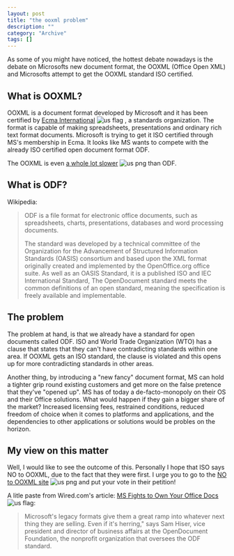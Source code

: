 ```yaml
--- 
layout: post 
title: "the ooxml problem"
description: ""
category: "Archive"
tags: []
---  
```

<p>As some of you might have noticed, the hottest debate nowadays is the debate on Microsofts new document format, the OOXML (Office Open XML) and Microsofts attempt to get the OOXML standard ISO certified.</p>
<h2>What is OOXML?</h2>
<p>OOXML is a document format developed by Microsoft and it has been certified by <a href="http://en.wikipedia.org/wiki/Ecma">Ecma International</a> <img src="http://cdn.umedia.no/img/flag/us.png" alt="us flag"/> , a standards organization. The format is capable of making spreadsheets, presentations and ordinary rich text format documents. Microsoft is trying to get it ISO certified through MS's membership in Ecma. It looks like MS wants to compete with the already ISO certified open document format ODF.</p> <p>The OOXML is even <a href="http://www.robweir.com/blog/2006/10/why-is-ooxml-slow.html">a whole lot slower</a> <img src="http://cdn.umedia.no/img/flag/us.png" alt="us png"/> than ODF.</p>
<h2>What is ODF?</h2>
<p>Wikipedia: </p>
<blockquote>ODF is a file format for electronic office documents, such as spreadsheets, charts, presentations, databases and word processing documents.

 
The standard was developed by a technical committee of the Organization for the Advancement of Structured Information Standards (OASIS) consortium and based upon the XML format originally created and implemented by the OpenOffice.org office suite. As well as an OASIS Standard, it is a published ISO and IEC International Standard, The OpenDocument standard meets the common definitions of an open standard, meaning the specification is freely available and implementable.</blockquote>
<h2>The problem</h2>
<p>The problem at hand, is that we already have a standard for open documents called ODF. ISO and World Trade Organization (WTO) has a clause that states that they can't have contradicting standards within one area. If OOXML gets an ISO standard, the clause is violated and this opens up for more contradicting standards in other areas.</p> <p>Another thing, by introducing a "new fancy" document format, MS can hold a tighter grip round existing customers and get more on the false pretence that they've "opened up". MS has of today a de-facto-monopoly on their OS and their Office solutions. What would happen if they gain a bigger share of the market? Increased licensing fees, restrained conditions, reduced freedom of choice when it comes to platforms and applications, and the dependencies to other applications or solutions would be probles on the horizon.</p>
<h2>My view on this matter</h2>
<p>Well, I would like to see the outcome of this. Personally I hope that ISO says NO to OOXML, due to the fact that they were first. I urge you to go to the <a href="http://www.noooxml.org/petition">NO to OOXML site</a> <img src="http://cdn.umedia.no/img/flag/us.png" alt="us png"/> and put your vote in their petition!</p>
<p>A litle paste from Wired.com's article: <a href="http://www.wired.com/software/coolapps/news/2007/01/72403">MS Fights to Own Your Office Docs</a> <img src="http://cdn.umedia.no/img/flag/us.png" alt="us flag"/>:</p>
<p><blockquote>Microsoft's legacy formats give them a great ramp into whatever next thing they are selling. Even if it's herring," says Sam Hiser, vice president and director of business affairs at the OpenDocument Foundation, the nonprofit organization that oversees the ODF standard.</blockquote></p>